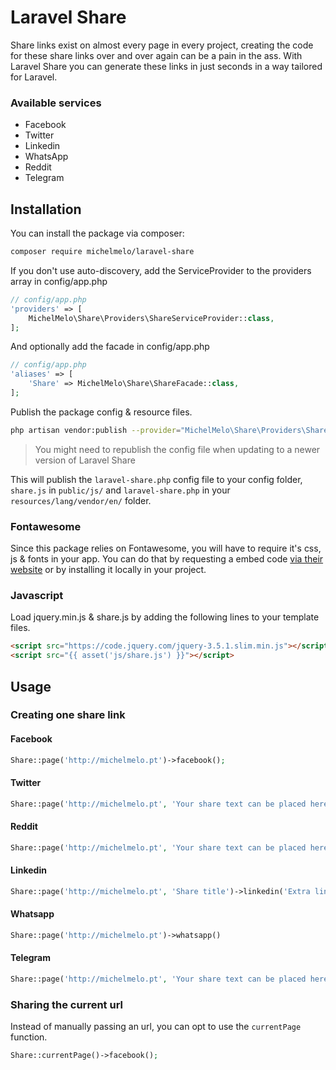 # Laravel Share


Share links exist on almost every page in every project, creating the code for these share links over and over again can be a pain in the ass.
With Laravel Share you can generate these links in just seconds in a way tailored for Laravel.

### Available services

* Facebook
* Twitter
* Linkedin
* WhatsApp
* Reddit
* Telegram

## Installation

You can install the package via composer:

``` bash
composer require michelmelo/laravel-share
```


If you don't use auto-discovery, add the ServiceProvider to the providers array in config/app.php

```php
// config/app.php
'providers' => [
    MichelMelo\Share\Providers\ShareServiceProvider::class,
];
```

And optionally add the facade in config/app.php

```php
// config/app.php
'aliases' => [
    'Share' => MichelMelo\Share\ShareFacade::class,
];
```

Publish the package config & resource files.

```bash
php artisan vendor:publish --provider="MichelMelo\Share\Providers\ShareServiceProvider"
```

> You might need to republish the config file when updating to a newer version of Laravel Share

This will publish the ```laravel-share.php``` config file to your config folder, ```share.js``` in ```public/js/``` and ```laravel-share.php``` in your ```resources/lang/vendor/en/``` folder.

### Fontawesome

Since this package relies on Fontawesome, you will have to require it's css, js & fonts in your app.
You can do that by requesting a embed code [via their website](http://fontawesome.io/get-started/) or by installing it locally in your project.

### Javascript

Load jquery.min.js & share.js by adding the following lines to your template files.

```html
<script src="https://code.jquery.com/jquery-3.5.1.slim.min.js"></script>
<script src="{{ asset('js/share.js') }}"></script>
```

## Usage

### Creating one share link

#### Facebook

``` php
Share::page('http://michelmelo.pt')->facebook();
```

#### Twitter

``` php
Share::page('http://michelmelo.pt', 'Your share text can be placed here')->twitter();
```

#### Reddit

``` php
Share::page('http://michelmelo.pt', 'Your share text can be placed here')->reddit();
```

#### Linkedin

``` php
Share::page('http://michelmelo.pt', 'Share title')->linkedin('Extra linkedin summary can be passed here')
```

#### Whatsapp

``` php
Share::page('http://michelmelo.pt')->whatsapp()
```

#### Telegram

``` php
Share::page('http://michelmelo.pt', 'Your share text can be placed here')->telegram();
```

### Sharing the current url

Instead of manually passing an url, you can opt to use the `currentPage` function.

```php
Share::currentPage()->facebook();
```
